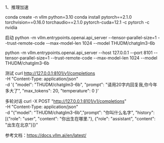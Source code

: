 1、推理加速


conda create -n vllm python=3.10
conda install pytorch==2.1.0 torchvision==0.16.0 torchaudio==2.1.0 pytorch-cuda=12.1 -c pytorch -c nvidia

启动
python -m vllm.entrypoints.openai.api_server --tensor-parallel-size=1  --trust-remote-code --max-model-len 1024 --model THUDM/chatglm3-6b

python -m vllm.entrypoints.openai.api_server --host 127.0.0.1 --port 8101 --tensor-parallel-size=1  --trust-remote-code --max-model-len 1024 --model THUDM/chatglm3-6b


测试
curl http://127.0.0.1:8101/v1/completions \
    -H "Content-Type: application/json" \
    -d '{
        "model": "THUDM/chatglm3-6b",
        "prompt": "请用20字内回复我,你今年多大了",
        "max_tokens": 20,
        "temperature": 0
    }'

多轮对话
curl -X POST "http://127.0.0.1:8101/v1/completions" \
-H "Content-Type: application/json" \
-d "{\"model\": \"THUDM/chatglm3-6b\",\"prompt\": \"你叫什么名字\", \"history\": [{\"role\": \"user\", \"content\": \"你出生在哪里.\"}, {\"role\": \"assistant\", \"content\": \"出生在北京\"}]}"







参考文档：https://docs.vllm.ai/en/latest/